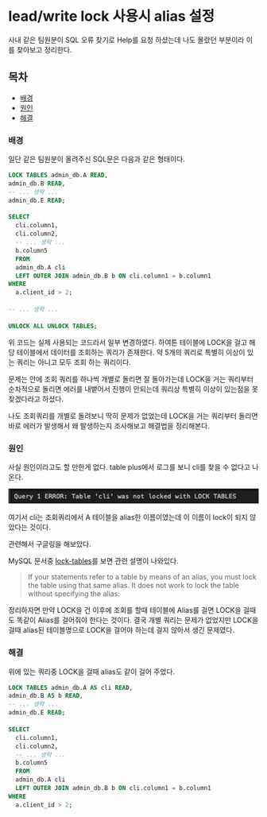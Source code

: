 # lead/write lock 사용시 alias 설정

사내 같은 팀원분이 SQL 오류 찾기로 Help를 요청 하셨는데 나도 몰랐던 부분이라 이를 찾아보고 정리한다.

## 목차

- [배경](#배경)
- [원인](#원인)
- [해결](#해결)

### 배경

일단 같은 팀원분이 올려주신 SQL문은 다음과 같은 형태이다.

```sql
LOCK TABLES admin_db.A READ,
admin_db.B READ,
-- ... 생략 ...
admin_db.E READ;

SELECT
  cli.column1,
  cli.column2,
  -- ... 생략 ...
  b.column5
  FROM
  admin_db.A cli
  LEFT OUTER JOIN admin_db.B b ON cli.column1 = b.column1
WHERE
  a.client_id > 2;

-- ... 생략 ...

UNLOCK ALL UNLOCK TABLES;
```

위 코드는 실제 사용되는 코드라서 일부 변경하였다. 하여튼 테이블에 LOCK을 걸고 해당 테이블에서 데이터를 조회하는 쿼리가 존재한다. 약 5개의 쿼리로 특별히 이상이 있는 쿼리는 아니고 모두 조회 하는 쿼리이다.

문제는 안에 조회 쿼리를 하나씩 개별로 돌리면 잘 돌아가는데 LOCK을 거는 쿼리부터 순차적으로 돌리면 에러를 내뱉어서 진행이 안되는데 쿼리상 특별히 이상이 있는점을 못찾겠다라고 하셨다.

나도 조회쿼리를 개별로 돌려보니 딱히 문제가 없었는데 LOCK을 거는 쿼리부터 돌리면 바로 에러가 발생해서 왜 발생하는지 조사해보고 해결법을 정리해본다.

### 원인

사실 원인이라고도 할 만한게 없다. table plus에서 로그를 보니 cli를 찾을 수 없다고 나온다.

![lock_error](./images/lock.png)

여기서 cli는 조회쿼리에서 A 테이블을 alias한 이름이였는데 이 이름이 lock이 되지 않았다는 것이다.

관련해서 구글링을 해보았다.

MySQL 문서중 [lock-tables](https://dev.mysql.com/doc/refman/8.0/en/lock-tables.html)를 보면 관련 설명이 나와있다.

> If your statements refer to a table by means of an alias, you must lock the table using that same alias. It does not work to lock the table without specifying the alias:

정리하자면 만약 LOCK을 건 이후에 조회를 할때 테이블에 Alias를 걸면 LOCK을 걸때도 똑같이 Alias를 걸어줘야 한다는 것이다. 결국 개별 쿼리는 문제가 없었지만 LOCK을 걸때 alias된 테이블명으로 LOCK을 걸어야 하는데 걸지 않아서 생긴 문제였다.

### 해결

위에 있는 쿼리중 LOCK을 걸때 alias도 같이 걸어 주었다.

``` sql
LOCK TABLES admin_db.A AS cli READ,
admin_db.B AS b READ,
-- ... 생략 ...
admin_db.E READ;

SELECT
  cli.column1,
  cli.column2,
  -- ... 생략 ...
  b.column5
  FROM
  admin_db.A cli
  LEFT OUTER JOIN admin_db.B b ON cli.column1 = b.column1
WHERE
  a.client_id > 2;
```
